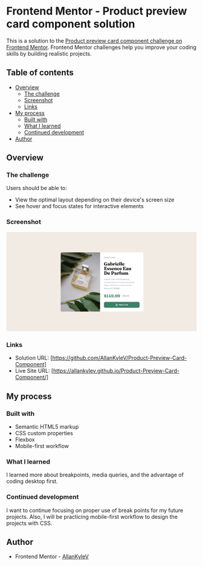 # Frontend Mentor - Product preview card component solution

This is a solution to the [Product preview card component challenge on Frontend Mentor](https://www.frontendmentor.io/challenges/product-preview-card-component-GO7UmttRfa). Frontend Mentor challenges help you improve your coding skills by building realistic projects. 

## Table of contents

- [Overview](#overview)
  - [The challenge](#the-challenge)
  - [Screenshot](#screenshot)
  - [Links](#links)
- [My process](#my-process)
  - [Built with](#built-with)
  - [What I learned](#what-i-learned)
  - [Continued development](#continued-development)
- [Author](#author)

## Overview

### The challenge

Users should be able to:

- View the optimal layout depending on their device's screen size
- See hover and focus states for interactive elements

### Screenshot

![](/screenshot/Screenshot.png)

### Links

- Solution URL: [https://github.com/AllanKyleV/Product-Preview-Card-Component]
- Live Site URL: [https://allankylev.github.io/Product-Preview-Card-Component/]

## My process

### Built with

- Semantic HTML5 markup
- CSS custom properties
- Flexbox
- Mobile-first workflow

### What I learned

I learned more about breakpoints, media queries, and the advantage of coding desktop first.

### Continued development

I want to continue focusing on proper use of break points for my future projects. Also, I will be practicing mobile-first workflow to design the projects with CSS.

## Author

- Frontend Mentor - [AllanKyleV](https://www.frontendmentor.io/profile/AllanKyleV)
